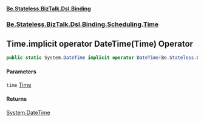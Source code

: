 #### [Be.Stateless.BizTalk.Dsl.Binding](README.md 'README')
### [Be.Stateless.BizTalk.Dsl.Binding.Scheduling](Be.Stateless.BizTalk.Dsl.Binding.Scheduling.md 'Be.Stateless.BizTalk.Dsl.Binding.Scheduling').[Time](Time.md 'Be.Stateless.BizTalk.Dsl.Binding.Scheduling.Time')

## Time.implicit operator DateTime(Time) Operator

```csharp
public static System.DateTime implicit operator DateTime(Be.Stateless.BizTalk.Dsl.Binding.Scheduling.Time time);
```
#### Parameters

<a name='Be.Stateless.BizTalk.Dsl.Binding.Scheduling.Time.op_ImplicitSystem.DateTime(Be.Stateless.BizTalk.Dsl.Binding.Scheduling.Time).time'></a>

`time` [Time](Time.md 'Be.Stateless.BizTalk.Dsl.Binding.Scheduling.Time')

#### Returns
[System.DateTime](https://docs.microsoft.com/en-us/dotnet/api/System.DateTime 'System.DateTime')